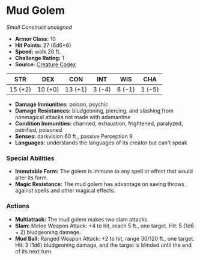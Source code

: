 # Mud Golem

*Small* *Construct* *unaligned*

- **Armor Class:** 10
- **Hit Points:** 27 (6d6+6)
- **Speed:** walk 20 ft.
- **Challenge Rating:** 1
- **Source:** [Creature Codex](https://koboldpress.com/kpstore/product/creature-codex-for-5th-edition-dnd/)

| STR | DEX | CON | INT | WIS | CHA |
| --- | --- | --- | --- | --- | --- |
| 15 (+2) | 10 (+0) | 13 (+1) | 3 (-4) | 8 (-1) | 1 (-5) |

- **Damage Immunities:** poison, psychic
- **Damage Resistances:** bludgeoning, piercing, and slashing from nonmagical attacks not made with adamantine
- **Condition Immunities:** charmed, exhaustion, frightened, paralyzed, petrified, poisoned
- **Senses:** darkvision 60 ft., passive Perception 9
- **Languages:** understands the languages of its creator but can't speak
### Special Abilities
- **Immutable Form:** The golem is immune to any spell or effect that would alter its form.
- **Magic Resistance:** The mud golem has advantage on saving throws against spells and other magical effects.
### Actions
- **Multiattack:** The mud golem makes two slam attacks.
- **Slam:** Melee Weapon Attack: +4 to hit, reach 5 ft., one target. Hit: 5 (1d6 + 2) bludgeoning damage.
- **Mud Ball:** Ranged Weapon Attack: +2 to hit, range 30/120 ft., one target. Hit: 3 (1d6) bludgeoning damage, and the target is blinded until the end of its next turn.
